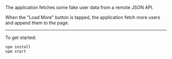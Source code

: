 The application fetches some fake user data from a remote JSON API.

When the "Load More" button is tapped, the application fetch more users and append them to the page.

-------
To get started:

```
npm install
npm start
```
